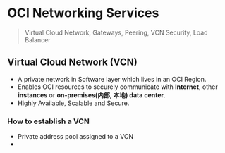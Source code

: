 
# OCI Networking Services


> Virtual Cloud Network, Gateways, Peering, VCN Security, Load Balancer

## Virtual Cloud Network (VCN)

- A private network in Software layer which lives in an OCI Region.
- Enables OCI resources to securely communicate with **Internet**, other **instances** or **on-premises(内部, 本地) data center**.
- Highly Available, Scalable and Secure.

### How to establish a VCN
- Private address pool assigned to a VCN
- 

<!--stackedit_data:
eyJoaXN0b3J5IjpbLTIxMDg2NzgyNTIsMTEyNDgyODI2MCw0Mz
A0ODU2OTFdfQ==
-->
